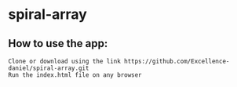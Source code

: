 # spiral-array

## How to use the app: 

```
Clone or download using the link https://github.com/Excellence-daniel/spiral-array.git
Run the index.html file on any browser
```
